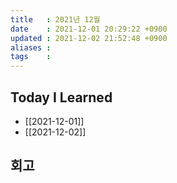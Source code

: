 ```yaml
---
title   : 2021년 12월
date    : 2021-12-01 20:29:22 +0900
updated : 2021-12-02 21:52:48 +0900
aliases : 
tags    : 
---
```

## Today I Learned
- [[2021-12-01]]
- [[2021-12-02]]

## 회고
